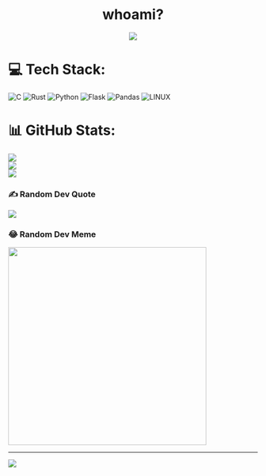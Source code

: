   <h1 align="center"> whoami? </h1>

<p align="center">
  <a href="https://git.io/typing-svg">
    <img src="https://readme-typing-svg.herokuapp.com?font=Red+Hat+Mono&pause=1000&color=73C9E4&center=true&random=false&width=435&lines=I'm+a+Student;I'm+a+CyberSecurity+Enthusiast;I'm+a+CTF+Player;I'm+an+Anime;Living+Darking" /></a>
</p>

# 💻 Tech Stack:
![C](https://img.shields.io/badge/c-%2300599C.svg?style=for-the-badge&logo=c&logoColor=white) ![Rust](https://img.shields.io/badge/rust-%23000000.svg?style=for-the-badge&logo=rust&logoColor=white) ![Python](https://img.shields.io/badge/python-3670A0?style=for-the-badge&logo=python&logoColor=ffdd54) ![Flask](https://img.shields.io/badge/flask-%23000.svg?style=for-the-badge&logo=flask&logoColor=white) ![Pandas](https://img.shields.io/badge/pandas-%23150458.svg?style=for-the-badge&logo=pandas&logoColor=white) ![LINUX](https://img.shields.io/badge/Linux-FCC624?style=for-the-badge&logo=linux&logoColor=black)
# 📊 GitHub Stats:
![](https://github-readme-stats.vercel.app/api?username=rafidghanim&theme=dark&hide_border=false&include_all_commits=false&count_private=false)<br/>
![](https://github-readme-streak-stats.herokuapp.com/?user=rafidghanim&theme=dark&hide_border=false)<br/>
![](https://github-readme-stats.vercel.app/api/top-langs/?username=rafidghanim&theme=dark&hide_border=false&include_all_commits=false&count_private=false&layout=compact)

### ✍️ Random Dev Quote
![](https://quotes-github-readme.vercel.app/api?type=horizontal&theme=radical)

### 😂 Random Dev Meme
<img src='https://randommeme-five.vercel.app/' style="height: 400px;"/>

---
[![](https://visitcount.itsvg.in/api?id=rafidghanim&icon=0&color=0)](https://visitcount.itsvg.in)

<!-- Proudly created with GPRM ( https://gprm.itsvg.in ) -->
